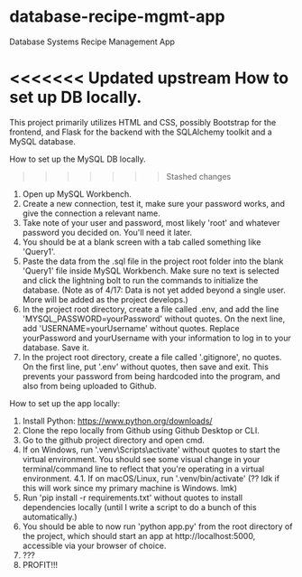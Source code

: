 # database-recipe-mgmt-app
 Database Systems Recipe Management App

<<<<<<< Updated upstream
How to set up DB locally.
=======
 This project primarily utilizes HTML and CSS, possibly Bootstrap for the frontend, and Flask for the backend with the SQLAlchemy toolkit and a MySQL database.

How to set up the MySQL DB locally.
>>>>>>> Stashed changes

1. Open up MySQL Workbench.
2. Create a new connection, test it, make sure your password works, and give the connection a relevant name.
3. Take note of your user and password, most likely 'root' and whatever password you decided on. You'll need it later.
4. You should be at a blank screen with a tab called something like 'Query1'.
5. Paste the data from the .sql file in the project root folder into the blank 'Query1' file inside MySQL Workbench. Make sure no text is selected and click the lightning bolt to run the commands to initialize the database.
    (Note as of 4/17: Data is not yet added beyond a single user. More will be added as the project develops.)
6. In the project root directory, create a file called .env, and add the line 'MYSQL_PASSWORD=yourPassword' without quotes. On the next line, add 'USERNAME=yourUsername' without quotes. Replace yourPassword and yourUsername with your information to log in to your database. Save it.
7. In the project root directory, create a file called '.gitignore', no quotes. On the first line, put '.env' without quotes, then save and exit. This prevents your password from being hardcoded into the program, and also from being uploaded to Github.


How to set up the app locally:

1. Install Python: https://www.python.org/downloads/
2. Clone the repo locally from Github using Github Desktop or CLI.
3. Go to the github project directory and open cmd.
4. If on Windows, run '.venv\Scripts\activate' without quotes to start the virtual environment. You should see some visual change in your terminal/command line to reflect that you're operating in a virtual environment.
    4.1. If on macOS/Linux, run '.venv/bin/activate' (?? Idk if this will work since my primary machine is Windows. lmk)
5. Run 'pip install -r requirements.txt' without quotes to install dependencies locally (until I write a script to do a bunch of this automatically.)
6. You should be able to now run 'python app.py' from the root directory of the project, which should start an app at http://localhost:5000, accessible via your browser of choice.
7. ???
8. PROFIT!!!

